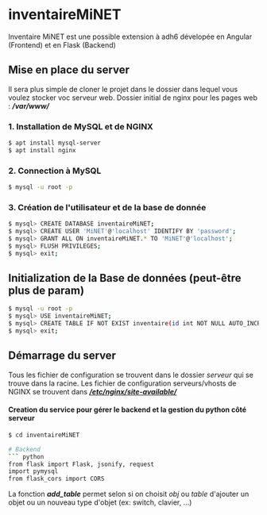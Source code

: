 # inventaireMiNET
Inventaire MiNET est une possible extension à adh6 dévelopée en Angular (Frontend) et en Flask (Backend)

## Mise en place du server
Il sera plus simple de cloner le projet dans le dossier dans lequel vous voulez stocker voc serveur web. Dossier initial de nginx pour les pages web : ***/var/www/***
### 1. Installation de MySQL et de NGINX
``` sh
$ apt install mysql-server
$ apt install nginx
```

### 2. Connection à MySQL
``` sh
$ mysql -u root -p
```

### 3. Création de l'utilisateur et de la base de donnée
``` sh
$ mysql> CREATE DATABASE inventaireMiNET;
$ mysql> CREATE USER 'MiNET'@'localhost' IDENTIFY BY 'password';
$ mysql> GRANT ALL ON inventaireMiNET.* TO 'MiNET'@'localhost';
$ mysql> FLUSH PRIVILEGES;
$ mysql> exit;
```

## Initialization de la Base de données (peut-être plus de param)
``` sh
$ mysql -u root -p
$ mysql> USE inventaireMiNET;
$ mysql> CREATE TABLE IF NOT EXIST inventaire(id int NOT NULL AUTO_INCREMENT PRIMARY KEY, available boolean NOT NULL DEFAULT 1, comment VARCHAR(255));
$ mysql> exit;
```

## Démarrage du server
Tous les fichier de configuration se trouvent dans le dossier *serveur* qui se trouve dans la racine.
Les fichier de configuration serveurs/vhosts de NGINX se trouvent dans [***/etc/nginx/site-available/***](file:///etc/nginx/site-available/)

#### Creation du service pour gérer le backend et la gestion du python côté serveur
``` sh
$ cd inventaireMiNET

# Backend
``` python
from flask import Flask, jsonify, request
import pymysql
from flask_cors import CORS
```

La fonction ***add_table*** permet selon si on choisit *obj* ou *table* d'ajouter un objet ou un nouveau type d'objet (ex: switch, clavier, ...)
